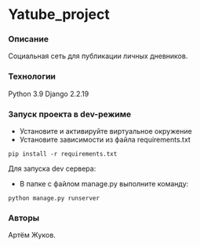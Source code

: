 # Yatube_project
### Описание
Социальная сеть для публикации личных дневников.
### Технологии
Python 3.9
Django 2.2.19
### Запуск проекта в dev-режиме
- Установите и активируйте виртуальное окружение
- Установите зависимости из файла requirements.txt
```
pip install -r requirements.txt
```
Для запуска dev сервера:
- В папке с файлом manage.py выполните команду:
```
python manage.py runserver
```
### Авторы
Артём Жуков. 